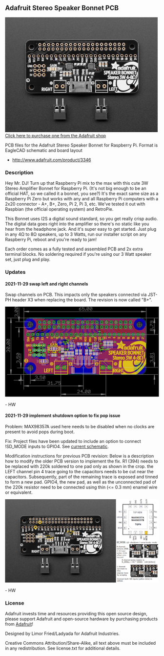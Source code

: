 ## Adafruit Stereo Speaker Bonnet PCB

<a href="http://www.adafruit.com/products/3346"><img src="assets/image.jpg?raw=true" width="500px"><br/>
Click here to purchase one from the Adafruit shop</a>

PCB files for the Adafruit Stereo Speaker Bonnet for Raspberry Pi. Format is EagleCAD schematic and board layout
* http://www.adafruit.com/product/3346

### Description

Hey Mr. DJ! Turn up that Raspberry Pi mix to the max with this cute 3W Stereo Amplifier Bonnet for Raspberry Pi. (It's not big enough to be an official HAT, so we called it a bonnet, you see?) It's the exact same size as a Raspberry Pi Zero but works with any and all Raspberry Pi computers with a 2x20 connector - A+, B+, Zero, Pi 2, Pi 3, etc. We've tested it out with Raspbian (the official operating system) and RetroPie.

This Bonnet uses I2S a digital sound standard, so you get really crisp audio. The digital data goes right into the amplifier so there's no static like you hear from the headphone jack. And it's super easy to get started. Just plug in any 4Ω to 8Ω speakers, up to 3 Watts, run our installer script on any Raspberry Pi, reboot and you're ready to jam!

Each order comes as a fully tested and assembled PCB and 2x extra terminal blocks. No soldering required if you're using our 3 Watt speaker set, just plug and play.

### Updates

#### 2021-11-29 swap left and right channels 

Swap channels on PCB. This impacts only the speakers connected via JST-PH header X3 when replacing the board. The revision is now called "B+".

![](assets/20211129_brd.png)

\- HW


#### 2021-11-29 implement shutdown option to fix pop issue

Problem: MAX98357A used here needs to be disabled when no clocks are present to avoid pops during boot.

Fix: Project files have been updated to include an option to connect !SD_MODE inputs to GPIO4. See [current schematic](assets/Adafruit%20Speaker%20Bonnet.sch.pdf).

Modification instructions for previous PCB revision: Below is a description how to modify the older PCB version to implement the fix. R1 (394) needs to be replaced with 220k soldered to one pad only as shown in the crop. the LEFT channel pin 4 trace going to the capacitors needs to be cut near the capacitors. Subsequently, part of the remaining trace is exposed and tinned to form a new pad.  GPIO4, the new pad, as well as the unconnected pad of the 220k resistor need to be connected using thin (<= 0.3 mm) enamel wire or equivalent.

![](assets/rework_to_add_shutdown_gpio4.png)

\- HW

### License

Adafruit invests time and resources providing this open source design, please support Adafruit and open-source hardware by purchasing products from [Adafruit](https://www.adafruit.com)!

Designed by Limor Fried/Ladyada for Adafruit Industries.

Creative Commons Attribution/Share-Alike, all text above must be included in any redistribution. See license.txt for additional details.
